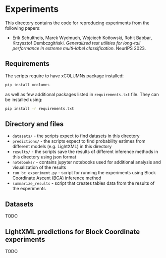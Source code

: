 # Experiments

This directory contains the code for reproducing experiments from the following papers:

- Erik Schultheis, Marek Wydmuch, Wojciech Kotłowski, Rohit Babbar, Krzysztof Dembczgitński. _Generalized test utilities for long-tail performance in extreme multi-label classification_. NeurIPS 2023.


## Requirements

The scripts require to have xCOLUMNs package installed:
```sh
pip install xcolumns
```
as well as few additional packages listed in `requirements.txt` file. They can be installed using:
```sh
pip install -r requirements.txt
```

## Directory and files

- `datasets/` - the scripts expect to find datasets in this directory
- `predictions/` - the scripts expect to find probability estimes from different models (e.g. LightXML) in this directory
- `results/` - the scripts save the results of different inference methods in this directory using json format
- `notebooks/` - contains jupyter notebooks used for additional analysis and visualization of the results
- `run_bc_experiment.py` - script for running the experiments using Block Coordinate Ascent (BCA) inference method
- `summarize_results` - script that creates tables data from the results of the experiments


## Datasets

TODO


## LightXML predictions for Block Coordinate experiments

TODO
